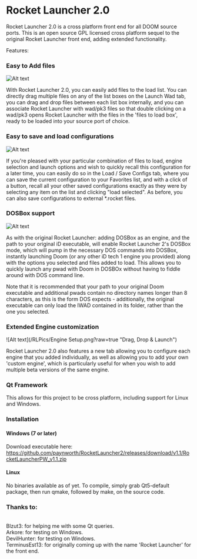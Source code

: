 # Rocket Launcher 2.0

Rocket Launcher 2.0 is a cross platform front end for all DOOM source ports. This is an open source GPL licensed cross platform sequel to the original Rocket Launcher front end, adding extended functionality.

Features:

### Easy to Add files

![Alt text](/RLPics/LaunchDrop.png?raw=true "Drag, Drop & Launch")

With Rocket Launcher 2.0, you can easily add files to the load list. You can directly drag multiple files on any of the list boxes on the Launch Wad tab, you can drag and drop files between each list box internally, and you can associate Rocket Launcher with wad/pk3 files so that double clicking on a wad/pk3 opens Rocket Launcher with the files in the 'files to load box', ready to be loaded into your source port of choice.

### Easy to save and load configurations

![Alt text](/RLPics/LoadSaveConf.png?raw=true "Drag, Drop & Launch")

If you're pleased with your particular combination of files to load, engine selection and launch options and wish to quickly recall this configuration for a later time, you can easily do so in the Load / Save Configs tab, where you can save the current configuration to your Favorites list, and with a click of a button, recall all your other saved configurations exactly as they were by selecting any item on the list and clicking "load selected". As before, you can also save configurations to external *.rocket files.

### DOSBox support

![Alt text](/RLPics/DOSBox.png?raw=true "Drag, Drop & Launch")

As with the original Rocket Launcher: adding DOSBox as an engine, and the path to your original iD executable, will enable Rocket Launcher 2's DOSBox mode, which will pump in the necessary DOS commands into DOSBox, instantly launching Doom (or any other iD tech 1 engine you provided) along with the options you selected and files added to load. This allows you to quickly launch any pwad with Doom in DOSBOx without having to fiddle around with DOS command line.

Note that it is recommended that your path to your original Doom executable and additional pwads contain no directory names longer than 8 characters, as this is the form DOS expects - additionally, the original executable can only load the IWAD contained in its folder, rather than the one you selected.

### Extended Engine customization

![Alt text](/RLPics/Engine Setup.png?raw=true "Drag, Drop & Launch")

Rocket Launcher 2.0 also features a new tab allowing you to configure each engine that you added individually, as well as allowing you to add your own 'custom engine', which is particularly useful for when you wish to add multiple beta versions of the same engine.

### Qt Framework

This allows for this project to be cross platform, including support for Linux and Windows.

### Installation

#### Windows (7 or later)

Download executable here: https://github.com/paynworth/RocketLauncher2/releases/download/v1.1/RocketLauncherPW_v1.1.zip

#### Linux

No binaries available as of yet. To compile, simply grab Qt5-default package, then run qmake, followed by make, on the source code.

### Thanks to:
<br>
Blzut3: for helping me with some Qt queries.<br>
Arkore: for testing on Windows.<br>
DevilHunter: for testing on Windows.<br>
TerminusEst13: for originally coming up with the name 'Rocket Launcher' for the front end.<br>
